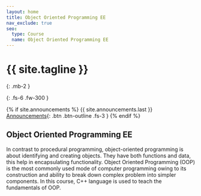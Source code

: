 ```yaml
---
layout: home
title: Object Oriented Programming EE
nav_exclude: true
seo:
  type: Course
  name: Object Oriented Programming EE
---
```


# {{ site.tagline }}
{: .mb-2 }

[//]: # ({{ site.description }})
{: .fs-6 .fw-300 }

{% if site.announcements %}
{{ site.announcements.last }}
[Announcements](announcements.md){: .btn .btn-outline .fs-3 }
{% endif %}

## Object Oriented Programming EE

In contrast to procedural programming, object-oriented programming is about identifying and creating objects. They have both functions and data, this help in encapsulating functionality.
Object Oriented Programming (OOP) is the most commonly used mode of computer programming owing to its construction and ability to break down complex problem into simpler components. In this course, C++ language is used to teach the fundamentals of OOP.
